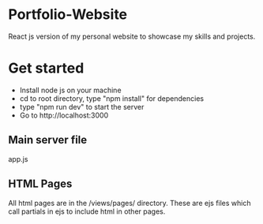 # Portfolio-Website
React js version of my personal website to showcase my skills and projects.  

# Get started
- Install node js on your machine
- cd to root directory, type "npm install" for dependencies
- type "npm run dev" to start the server
- Go to http://localhost:3000

## Main server file
app.js

## HTML Pages
All html pages are in the /views/pages/ directory. These are ejs files which
call partials in ejs to include html in other pages.
